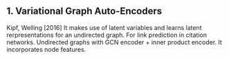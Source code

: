 ## 1. Variational Graph Auto-Encoders
Kipf, Welling [2016] 
It makes use of latent variables and learns latent rerpresentations for an undirected graph. 
For link prediction in citation networks. Undirected graphs with GCN encoder + inner product encoder. It incorporates node features. 

